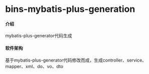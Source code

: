# bins-mybatis-plus-generation

#### 介绍
mybatis-plus-generator代码生成

#### 软件架构
基于mybatis-plus-generator代码修改而成，生成controller、service、mapper、xml、do、vo、dto